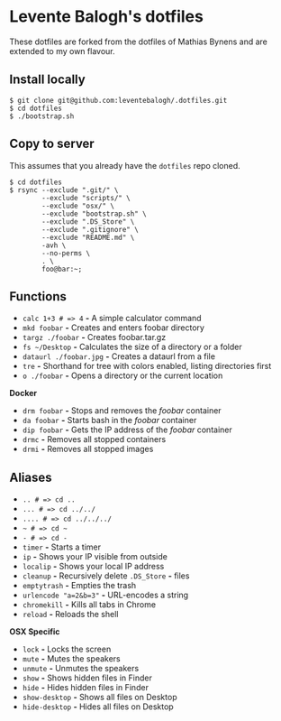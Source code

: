 # Levente Balogh's dotfiles

These dotfiles are forked from the dotfiles of Mathias Bynens and are extended to my own flavour.

## Install locally
```
$ git clone git@github.com:leventebalogh/.dotfiles.git
$ cd dotfiles
$ ./bootstrap.sh
```

## Copy to server
This assumes that you already have the `dotfiles` repo cloned.

```
$ cd dotfiles
$ rsync --exclude ".git/" \
        --exclude "scripts/" \
        --exclude "osx/" \
        --exclude "bootstrap.sh" \
        --exclude ".DS_Store" \
        --exclude ".gitignore" \
        --exclude "README.md" \
        -avh \
        --no-perms \
        . \
        foo@bar:~;
```

## Functions

- `calc 1+3 # => 4` **-** A simple calculator command
- `mkd foobar` **-** Creates and enters foobar directory
- `targz ./foobar` **-** Creates foobar.tar.gz
- `fs ~/Desktop` **-** Calculates the size of a directory or a folder
- `dataurl ./foobar.jpg` **-** Creates a dataurl from a file
- `tre` **-** Shorthand for tree with colors enabled, listing directories first
- `o ./foobar` **-** Opens a directory or the current location

**Docker**
- `drm foobar` **-** Stops and removes the *foobar* container
- `da foobar` **-** Starts bash in the *foobar* container
- `dip foobar` **-** Gets the IP address of the *foobar* container
- `drmc` **-** Removes all stopped containers
- `drmi` **-** Removes all stopped images

## Aliases

- `.. # => cd ..`
- `... # => cd ../../`
- `.... # => cd ../../../`
- `~ # => cd ~`
- `- # => cd -`
- `timer` **-** Starts a timer
- `ip` **-** Shows your IP visible from outside
- `localip` **-** Shows your local IP address
- `cleanup` **-** Recursively delete `.DS_Store` **-** files
- `emptytrash` **-** Empties the trash
- `urlencode "a=2&b=3"` **-** URL-encodes a string
- `chromekill` **-** Kills all tabs in Chrome
- `reload` **-** Reloads the shell

**OSX Specific**
- `lock` **-** Locks the screen
- `mute` **-** Mutes the speakers
- `unmute` **-** Unmutes the speakers
- `show` **-** Shows hidden files in Finder
- `hide` **-** Hides hidden files in Finder
- `show-desktop` **-** Shows all files on Desktop
- `hide-desktop` **-** Hides all files on Desktop
